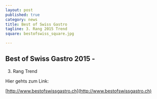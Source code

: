 ```yaml
---
layout: post
published: true
category: news
title: Best of Swiss Gastro
tagline: 3. Rang 2015 Trend
square: bestofswiss_square.jpg

---
```


## Best of Swiss Gastro 2015 - 
3. Rang Trend


Hier gehts zum Link:

[http://www.bestofswissgastro.ch](http://www.bestofswissgastro.ch)